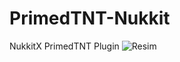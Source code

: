 # PrimedTNT-Nukkit
NukkitX PrimedTNT Plugin
![Resim](https://www.youtube.com/watch?v=bI2RdyMIc3A&ab_channel=Ayrz)
